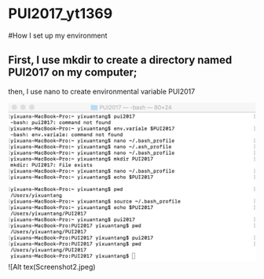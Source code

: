 # PUI2017_yt1369
#How I set up my environment

First,  I use mkdir to create a directory named PUI2017 on my computer;
-
then, I use nano to create environmental variable PUI2017

![Alt text](Screenshot1.jpeg)
![Alt tex(Screenshot2.jpeg)